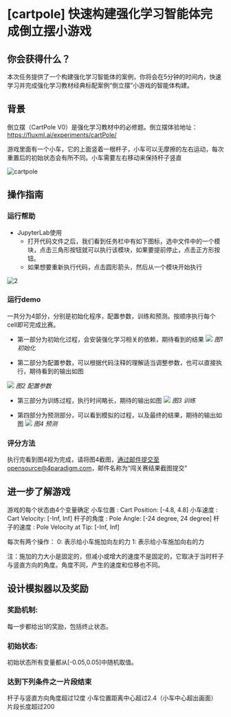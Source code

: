 # [cartpole] 快速构建强化学习智能体完成倒立摆小游戏
 
## 你会获得什么？
本次任务提供了一个构建强化学习智能体的案例，你将会在5分钟的时间内，快速学习并完成强化学习教材经典标配案例“倒立摆”小游戏的智能体构建。

## 背景
倒立摆（CartPole V0）是强化学习教材中的必修题。倒立摆体验地址：https://fluxml.ai/experiments/cartPole/ 

游戏里面有一个小车，它的上面竖着一根杆子，小车可以无摩擦的左右运动，每次重置后的初始状态会有所不同。小车需要左右移动来保持杆子竖直


![cartpole](https://img-blog.csdnimg.cn/20190426152813188.gif)


## 操作指南

### 运行帮助

- JupyterLab使用
  - 打开代码文件之后，我们看到任务栏中有如下图标，选中文件中的一个模块，点击三角形按钮就可以执行该模块，如果要提前停止，点击正方形按钮。
  - 如果想要重新执行代码，点击圆形箭头，然后从一个模块开始执行

![2](https://ftp.bmp.ovh/imgs/2021/05/be7c96c5d42ffcd4.png)

### 运行demo
一共分为4部分，分别是初始化程序，配置参数，训练和预测。按顺序执行每个cell即可完成比赛。

- 第一部分为初始化过程，会安装强化学习相关的依赖，期待看到的结果
![](https://ftp.bmp.ovh/imgs/2021/05/90bc47d91b313db8.png)
*图1 初始化*

- 第二部分为配置参数，可以根据代码注释的理解适当调整参数，也可以直接执行，期待看到的输出如图

![](https://ftp.bmp.ovh/imgs/2021/05/4d943df17374626d.png)
*图2 配置参数*


- 第三部分为训练过程，执行时间略长，期待的输出如图
![](https://ftp.bmp.ovh/imgs/2021/05/08a896548403eda5.png)
*图3 训练*

- 第四部分为预测部分，可以看到模拟的过程，以及最终的结果，期待的输出如图
![](https://ftp.bmp.ovh/imgs/2021/05/6c625db78de847a4.png) *图4 预测*

### 评分方法

执行完看到图4视为完成，请将图4截图，通过邮件提交至opensource@4paradigm.com，邮件名称为“闯关赛结果截图提交” 

## 进一步了解游戏

游戏的每个状态由4个变量确定
小车位置 : Cart Position: [-4.8, 4.8]
小车速度 : Cart Velocity: [-Inf, Inf]
杆子的角度 : Pole Angle: [-24 degree, 24 degree]
杆子的速度 : Pole Velocity at Tip: [-Inf, Inf]

每次有两个操作：
0: 表示给小车施加向左的力
1: 表示给小车施加向右的力

注：施加的力大小是固定的，但减小或增大的速度不是固定的，它取决于当时杆子与竖直方向的角度。角度不同，产生的速度和位移也不同。


## 设计模拟器以及奖励
### 奖励机制:
每一步都给出1的奖励，包括终止状态。

### 初始状态:
初始状态所有变量都从[-0.05,0.05]中随机取值。

### 达到下列条件之一片段结束
杆子与竖直方向角度超过12度
小车位置距离中心超过2.4（小车中心超出画面）
片段长度超过200

